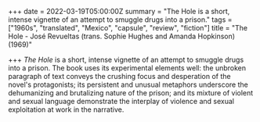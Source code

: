 +++
date = 2022-03-19T05:00:00Z
summary = "The Hole is a short, intense vignette of an attempt to smuggle drugs into a prison."
tags = ["1960s", "translated", "Mexico", "capsule", "review", "fiction"]
title = "The Hole - José Revueltas (trans. Sophie Hughes and Amanda Hopkinson) (1969)"

+++
_The Hole_ is a short, intense vignette of an attempt to smuggle drugs into a prison. The book uses its experimental elements well: the unbroken paragraph of text conveys the crushing focus and desperation of the novel's protagonists; its persistent and unusual metaphors underscore the dehumanizing and brutalizing nature of the prison; and its mixture of violent and sexual language demonstrate the interplay of violence and sexual exploitation at work in the narrative.